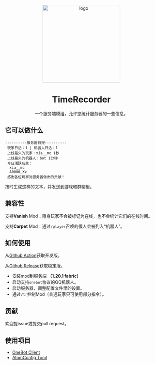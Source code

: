 <div align="center">
  <img width="256" src="https://github.com/xia-mc/TimeRecorder/assets/108219418/49530208-97e4-46a7-b339-8eaf2ea65091" alt="logo">

# TimeRecorder
一个服务端模组，允许您统计服务器的一些信息。
</div>

## 它可以做什么
```
----------服务器日报----------
 玩家日活：1 | 机器人日活：1
 上线最久的玩家：xia__mc 1秒
 上线最久的机器人：bot 1分钟
 今日活跃玩家：
  xia__mc
  A0000_Xz
 感谢各位玩家对服务器做出的贡献！
```
按时生成这样的文本，并发送到游戏和群聊里。

## 兼容性
支持**Vanish** Mod：隐身玩家不会被标记为在线，也不会统计它们的在线时间。

支持**Carpet** Mod：通过```/player```召唤的假人会被列入“机器人”。

## 如何使用
从[Github Action](https://github.com/xia-mc/TimeRecorder/actions)获取开发版。

从[Github Release](https://github.com/xia-mc/TimeRecorder/releases)获取稳定版。

- 安装mod到服务端 **（1.20.1 fabric）**
- 启动支持```onebot```协议的QQ机器人。
- 启动服务器，调整配置文件里的设置。
- 通过```/tr```控制Mod（普通玩家只可使用部分指令）。

## 贡献
欢迎提issue或提交pull request。

## 使用项目
- [OneBot Client](https://github.com/cnlimiter/onebot-client)
- [AtomConfig Toml](https://github.com/TheRandomLabs/AutoConfig-TOML)

